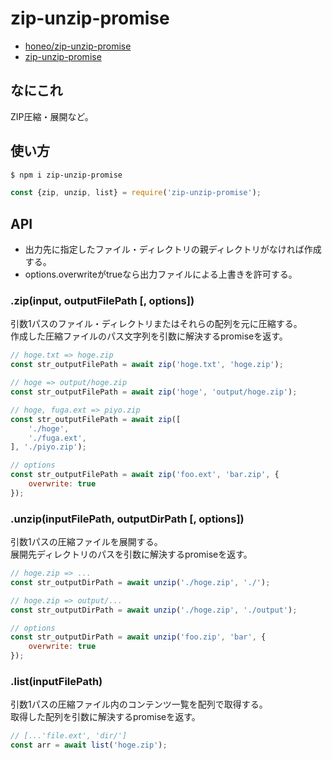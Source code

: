 # zip-unzip-promise
* [honeo/zip-unzip-promise](https://github.com/honeo/zip-unzip-promise)  
* [zip-unzip-promise](https://www.npmjs.com/package/zip-unzip-promise)


## なにこれ
ZIP圧縮・展開など。


## 使い方
```bash
$ npm i zip-unzip-promise
```
```js
const {zip, unzip, list} = require('zip-unzip-promise');
```


## API

* 出力先に指定したファイル・ディレクトリの親ディレクトリがなければ作成する。
* options.overwriteがtrueなら出力ファイルによる上書きを許可する。

### .zip(input, outputFilePath [, options])
引数1パスのファイル・ディレクトリまたはそれらの配列を元に圧縮する。  
作成した圧縮ファイルのパス文字列を引数に解決するpromiseを返す。
```js
// hoge.txt => hoge.zip
const str_outputFilePath = await zip('hoge.txt', 'hoge.zip');

// hoge => output/hoge.zip
const str_outputFilePath = await zip('hoge', 'output/hoge.zip');

// hoge, fuga.ext => piyo.zip
const str_outputFilePath = await zip([
	'./hoge',
	'./fuga.ext',
], './piyo.zip');

// options
const str_outputFilePath = await zip('foo.ext', 'bar.zip', {
	overwrite: true
});
```


### .unzip(inputFilePath, outputDirPath [, options])
引数1パスの圧縮ファイルを展開する。  
展開先ディレクトリのパスを引数に解決するpromiseを返す。
```js
// hoge.zip => ...
const str_outputDirPath = await unzip('./hoge.zip', './');

// hoge.zip => output/...
const str_outputDirPath = await unzip('./hoge.zip', './output');

// options
const str_outputDirPath = await unzip('foo.zip', 'bar', {
	overwrite: true
});
```


### .list(inputFilePath)
引数1パスの圧縮ファイル内のコンテンツ一覧を配列で取得する。  
取得した配列を引数に解決するpromiseを返す。
```js
// [...'file.ext', 'dir/']
const arr = await list('hoge.zip');
```
